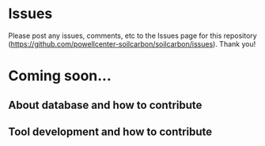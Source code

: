 # Issues
Please post any issues, comments, etc to the Issues page for this repository (https://github.com/powellcenter-soilcarbon/soilcarbon/issues). Thank you!

# Coming soon...
## About database and how to contribute
## Tool development and how to contribute
